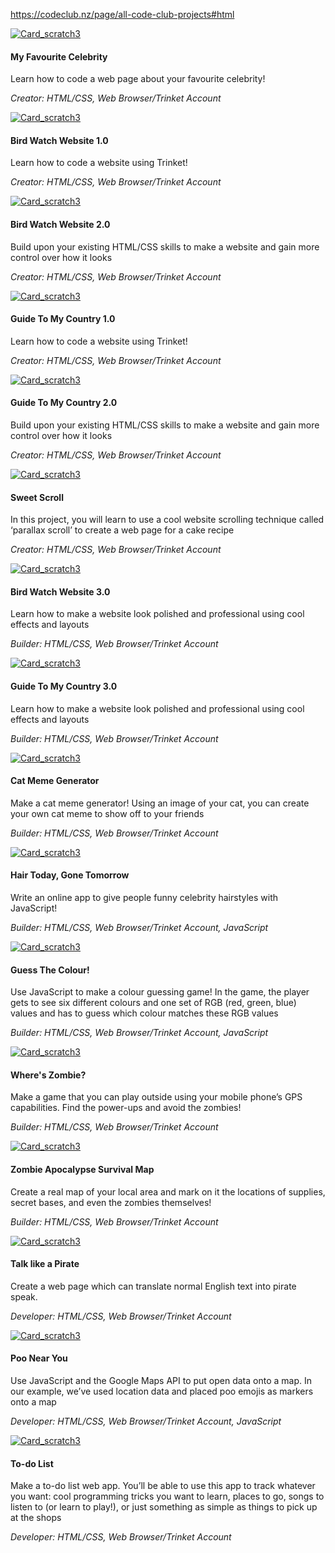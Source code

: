 
https://codeclub.nz/page/all-code-club-projects#html

[![Card_scratch3](https://projects-static.raspberrypi.org/projects/cd-my-favourite-celebrity/e46d63b4dce945df33cb006a0901806b7faa2dda/en/images/banner.png)](https://projects.raspberrypi.org/en/projects/cd-my-favourite-celebrity)

#### My Favourite Celebrity

Learn how to code a web page about your favourite celebrity!

_Creator: HTML/CSS, Web Browser/Trinket Account_

[![Card_scratch3](https://projects-static.raspberrypi.org/projects/cd-sebento-htmlcss-1/a71f33c37618f3b4f2c318b08c7c355b5c137ad3/en/images/banner.png)](https://projects.raspberrypi.org/en/projects/cd-sebento-htmlcss-1)

#### Bird Watch Website 1.0

Learn how to code a website using Trinket!

_Creator: HTML/CSS, Web Browser/Trinket Account_

[![Card_scratch3](https://projects-static.raspberrypi.org/projects/cd-sebento-htmlcss-2/7876e264e3aeb5bfc39afa07eda14182eb28a1b2/en/images/banner.png)](https://projects.raspberrypi.org/en/projects/cd-sebento-htmlcss-2)

#### Bird Watch Website 2.0

Build upon your existing HTML/CSS skills to make a website and gain more control over how it looks

_Creator: HTML/CSS, Web Browser/Trinket Account_

[![Card_scratch3](https://projects-static.raspberrypi.org/projects/cd-beginner-html-css-sushi/8ae0e0ed57777b00aadf144f36cddafa8031853e/en/images/banner.png)](https://projects.raspberrypi.org/en/projects/cd-beginner-html-css-sushi)

#### Guide To My Country 1.0

Learn how to code a website using Trinket!

_Creator: HTML/CSS, Web Browser/Trinket Account_

[![Card_scratch3](https://projects-static.raspberrypi.org/projects/cd-intermediate-html-css-sushi/6316fc8469524f010ffaa71aab6683457c9e7d84/en/images/banner.png)](https://projects.raspberrypi.org/en/projects/cd-intermediate-html-css-sushi)

#### Guide To My Country 2.0

Build upon your existing HTML/CSS skills to make a website and gain more control over how it looks

_Creator: HTML/CSS, Web Browser/Trinket Account_

[![Card_scratch3](https://projects-static.raspberrypi.org/projects/sweet-scroll/971c642719b8c0415f99170b78120f3feb5a147b/en/images/banner.png)](https://projects.raspberrypi.org/en/projects/sweet-scroll)

#### Sweet Scroll

In this project, you will learn to use a cool website scrolling technique called ‘parallax scroll’ to create a web page for a cake recipe

_Creator: HTML/CSS, Web Browser/Trinket Account_

[![Card_scratch3](https://projects-static.raspberrypi.org/projects/cd-sebento-htmlcss-3/7b56cefcfdf98a48329d07a0e0fdeecab7df2989/en/images/banner.png)](https://projects.raspberrypi.org/en/projects/cd-sebento-htmlcss-3)

#### Bird Watch Website 3.0

Learn how to make a website look polished and professional using cool effects and layouts

_Builder: HTML/CSS, Web Browser/Trinket Account_

[![Card_scratch3](https://projects-static.raspberrypi.org/projects/cd-advanced-html-css-sushi/d5e91f87d4bd9e7aa9ba826620596beea4f4220f/en/images/banner.png)](https://projects.raspberrypi.org/en/projects/cd-advanced-html-css-sushi)

#### Guide To My Country 3.0

Learn how to make a website look polished and professional using cool effects and layouts

_Builder: HTML/CSS, Web Browser/Trinket Account_

[![Card_scratch3](https://projects-static.raspberrypi.org/projects/cat-meme-generator/938d8431c3ca2277f15af66e73cb82dc4d7884d9/en/images/banner.png)](https://projects.raspberrypi.org/en/projects/cat-meme-generator)

#### Cat Meme Generator

Make a cat meme generator! Using an image of your cat, you can create your own cat meme to show off to your friends

_Builder: HTML/CSS, Web Browser/Trinket Account_

[![Card_scratch3](https://projects-static.raspberrypi.org/projects/hair-today/bd71614883b2b8ba9b3cd05d359f7b27ab9e3b60/en/images/banner.png)](https://projects.raspberrypi.org/en/projects/hair-today)

#### Hair Today, Gone Tomorrow

Write an online app to give people funny celebrity hairstyles with JavaScript!

_Builder: HTML/CSS, Web Browser/Trinket Account, JavaScript_

[![Card_scratch3](https://projects-static.raspberrypi.org/projects/cd-beginner-javascript-sushi/9a2dff945de74f3bcec9a766de4ea97ab4e98fe9/en/images/banner.png)](https://projects.raspberrypi.org/en/projects/cd-beginner-javascript-sushi)

#### Guess The Colour!

Use JavaScript to make a colour guessing game! In the game, the player gets to see six different colours and one set of RGB (red, green, blue) values and has to guess which colour matches these RGB values

_Builder: HTML/CSS, Web Browser/Trinket Account, JavaScript_

[![Card_scratch3](https://projects-static.raspberrypi.org/projects/wheres-zombie/af963a3fb4baa43132536741718afc174259da70/en/images/banner.png)](https://projects.raspberrypi.org/en/projects/wheres-zombie)

#### Where's Zombie?

Make a game that you can play outside using your mobile phone’s GPS capabilities. Find the power-ups and avoid the zombies!

_Builder: HTML/CSS, Web Browser/Trinket Account_

[![Card_scratch3](https://projects-static.raspberrypi.org/projects/zombie-apocalypse-map/d2fadd69338858354f36434019ea935217eec7fd/en/images/banner.png)](https://projects.raspberrypi.org/en/projects/zombie-apocalypse-map)

#### Zombie Apocalypse Survival Map

Create a real map of your local area and mark on it the locations of supplies, secret bases, and even the zombies themselves!

_Builder: HTML/CSS, Web Browser/Trinket Account_

[![Card_scratch3](https://projects-static.raspberrypi.org/projects/talk-like-a-pirate/b9aac0d87bfac550a36ca6c2d22ee084e7e4193a/en/images/banner.png)](https://projects.raspberrypi.org/en/projects/talk-like-a-pirate)

#### Talk like a Pirate

Create a web page which can translate normal English text into pirate speak.

_Developer: HTML/CSS, Web Browser/Trinket Account_

[![Card_scratch3](https://projects-static.raspberrypi.org/projects/poo-near-you/93e45791f1fdd24c2501e95845680293d2c6d357/en/images/banner.png)](https://projects.raspberrypi.org/en/projects/poo-near-you)

#### Poo Near You

Use JavaScript and the Google Maps API to put open data onto a map. In our example, we’ve used location data and placed poo emojis as markers onto a map

_Developer: HTML/CSS, Web Browser/Trinket Account, JavaScript_

[![Card_scratch3](https://projects-static.raspberrypi.org/projects/cd-intermediate-javascript-sushi/02abda43e99fccb4af855f3e7ac7a078e18e7036/en/images/banner.png)](https://projects.raspberrypi.org/en/projects/cd-intermediate-javascript-sushi)

#### To-do List

Make a to-do list web app. You’ll be able to use this app to track whatever you want: cool programming tricks you want to learn, places to go, songs to listen to (or learn to play!), or just something as simple as things to pick up at the shops

_Developer: HTML/CSS, Web Browser/Trinket Account_